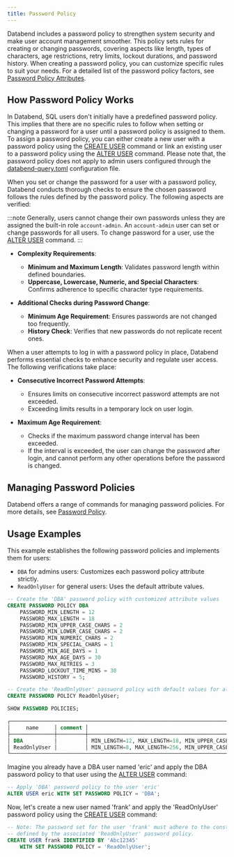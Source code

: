 ```yaml
---
title: Password Policy
---
```


Databend includes a password policy to strengthen system security and make user account management smoother. This policy sets rules for creating or changing passwords, covering aspects like length, types of characters, age restrictions, retry limits, lockout durations, and password history. When creating a password policy, you can customize specific rules to suit your needs. For a detailed list of the password policy factors, see [Password Policy Attributes](/sql/sql-commands/ddl/password-policy/create-password-policy#password-policy-attributes).

## How Password Policy Works

In Databend, SQL users don't initially have a predefined password policy. This implies that there are no specific rules to follow when setting or changing a password for a user until a password policy is assigned to them. To assign a password policy, you can either create a new user with a password policy using the [CREATE USER](/sql/sql-commands/ddl/user/user-create-user) command or link an existing user to a password policy using the [ALTER USER](/sql/sql-commands/ddl/user/user-alter-user) command. Please note that, the password policy does not apply to admin users configured through the [databend-query.toml](https://github.com/databendlabs/databend/blob/main/scripts/distribution/configs/databend-query.toml) configuration file.

When you set or change the password for a user with a password policy, Databend conducts thorough checks to ensure the chosen password follows the rules defined by the password policy. The following aspects are verified:

:::note
Generally, users cannot change their own passwords unless they are assigned the built-in role `account-admin`. An `account-admin` user can set or change passwords for all users. To change password for a user, use the [ALTER USER](/sql/sql-commands/ddl/user/user-alter-user) command.
:::

- **Complexity Requirements**:

  - **Minimum and Maximum Length**: Validates password length within defined boundaries.
  - **Uppercase, Lowercase, Numeric, and Special Characters**: Confirms adherence to specific character type requirements.

- **Additional Checks during Password Change**:
  - **Minimum Age Requirement**: Ensures passwords are not changed too frequently.
  - **History Check**: Verifies that new passwords do not replicate recent ones.

When a user attempts to log in with a password policy in place, Databend performs essential checks to enhance security and regulate user access. The following verifications take place:

- **Consecutive Incorrect Password Attempts**:

  - Ensures limits on consecutive incorrect password attempts are not exceeded.
  - Exceeding limits results in a temporary lock on user login.

- **Maximum Age Requirement**:
  - Checks if the maximum password change interval has been exceeded.
  - If the interval is exceeded, the user can change the password after login, and cannot perform any other operations before the password is changed.

## Managing Password Policies

Databend offers a range of commands for managing password policies. For more details, see [Password Policy](/sql/sql-commands/ddl/password-policy/).

## Usage Examples

This example establishes the following password policies and implements them for users:

- `DBA` for admins users: Customizes each password policy attribute strictly.
- `ReadOnlyUser` for general users: Uses the default attribute values.

```sql
-- Create the 'DBA' password policy with customized attribute values
CREATE PASSWORD POLICY DBA
    PASSWORD_MIN_LENGTH = 12
    PASSWORD_MAX_LENGTH = 18
    PASSWORD_MIN_UPPER_CASE_CHARS = 2
    PASSWORD_MIN_LOWER_CASE_CHARS = 2
    PASSWORD_MIN_NUMERIC_CHARS = 2
    PASSWORD_MIN_SPECIAL_CHARS = 1
    PASSWORD_MIN_AGE_DAYS = 1
    PASSWORD_MAX_AGE_DAYS = 30
    PASSWORD_MAX_RETRIES = 3
    PASSWORD_LOCKOUT_TIME_MINS = 30
    PASSWORD_HISTORY = 5;

-- Create the 'ReadOnlyUser' password policy with default values for all attributes
CREATE PASSWORD POLICY ReadOnlyUser;

SHOW PASSWORD POLICIES;

┌──────────────────────────────────────────────────────────────────────────────────────────────────────────────────────────────────────────────────────────────────────────────────────────────────────────────────────────────────┐
│     name     │ comment │                                                                                                 options                                                                                                 │
├──────────────┼─────────┼─────────────────────────────────────────────────────────────────────────────────────────────────────────────────────────────────────────────────────────────────────────────────────────────────────────┤
│ DBA          │         │ MIN_LENGTH=12, MAX_LENGTH=18, MIN_UPPER_CASE_CHARS=2, MIN_LOWER_CASE_CHARS=2, MIN_NUMERIC_CHARS=2, MIN_SPECIAL_CHARS=1, MIN_AGE_DAYS=1, MAX_AGE_DAYS=30, MAX_RETRIES=3, LOCKOUT_TIME_MINS=30, HISTORY=5 │
│ ReadOnlyUser │         │ MIN_LENGTH=8, MAX_LENGTH=256, MIN_UPPER_CASE_CHARS=1, MIN_LOWER_CASE_CHARS=1, MIN_NUMERIC_CHARS=1, MIN_SPECIAL_CHARS=0, MIN_AGE_DAYS=0, MAX_AGE_DAYS=90, MAX_RETRIES=5, LOCKOUT_TIME_MINS=15, HISTORY=0 │
└──────────────────────────────────────────────────────────────────────────────────────────────────────────────────────────────────────────────────────────────────────────────────────────────────────────────────────────────────┘
```

Imagine you already have a DBA user named 'eric' and apply the DBA password policy to that user using the [ALTER USER](/sql/sql-commands/ddl/user/user-alter-user) command:

```sql
-- Apply 'DBA' password policy to the user 'eric'
ALTER USER eric WITH SET PASSWORD POLICY = 'DBA';
```

Now, let's create a new user named 'frank' and apply the 'ReadOnlyUser' password policy using the [CREATE USER](/sql/sql-commands/ddl/user/user-create-user) command:

```sql
-- Note: The password set for the user 'frank' must adhere to the constraints
-- defined by the associated 'ReadOnlyUser' password policy.
CREATE USER frank IDENTIFIED BY 'Abc12345'
    WITH SET PASSWORD POLICY = 'ReadOnlyUser';
```
